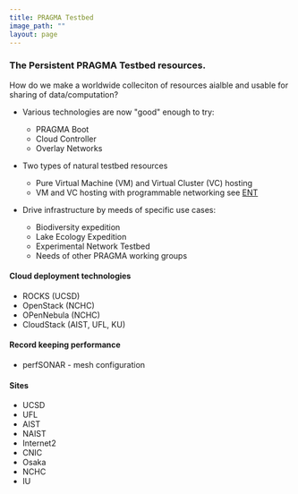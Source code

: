 ```yaml
---
title: PRAGMA Testbed
image_path: ""
layout: page
---
```


### The Persistent PRAGMA Testbed resources.

How do we make a worldwide colleciton of resources aialble and usable
for sharing of data/computation?

* Various technologies are now "good" enough to try:
  * PRAGMA Boot 
  * Cloud Controller 
  * Overlay Networks

* Two types of natural testbed resources
  * Pure Virtual Machine (VM)  and Virtual Cluster (VC) hosting
  * VM and VC hosting with programmable networking 
    see [ENT][1]
* Drive infrastructure by meeds of specific use cases: 
  * Biodiversity expedition
  * Lake Ecology Expedition
  * Experimental Network Testbed
  * Needs of other PRAGMA working groups

#### Cloud deployment technologies 

* ROCKS (UCSD)
* OpenStack (NCHC)
* OPenNebula (NCHC)
* CloudStack (AIST, UFL, KU)

#### Record keeping performance 

* perfSONAR - mesh configuration

#### Sites

* UCSD
* UFL
* AIST
* NAIST
* Internet2
* CNIC
* Osaka
* NCHC
* IU

[1]: /projects/ent/
